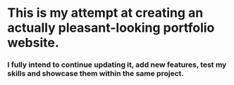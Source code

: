 # This is my attempt at creating an actually pleasant-looking portfolio website.

### I fully intend to continue updating it, add new features, test my skills and showcase them within the same project.

